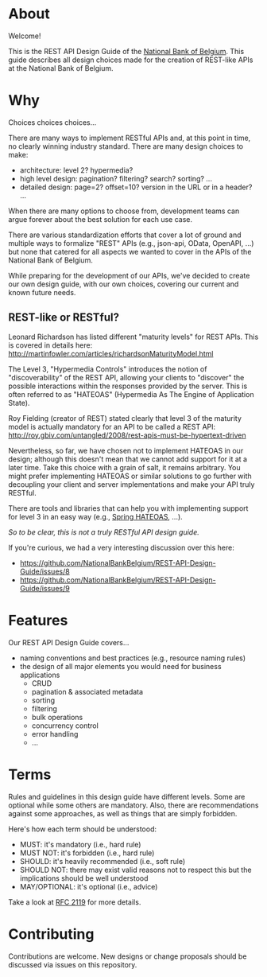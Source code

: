 # About
Welcome!

This is the REST API Design Guide of the [National Bank of Belgium](https://www.nbb.be).
This guide describes all design choices made for the creation of REST-like APIs at the National Bank of Belgium.

# Why
Choices choices choices...

There are many ways to implement RESTful APIs and, at this point in time, no clearly winning industry standard.
There are many design choices to make:
* architecture: level 2? hypermedia?
* high level design: pagination? filtering? search? sorting? ...
* detailed design: page=2? offset=10? version in the URL or in a header? ...

When there are many options to choose from, development teams can argue forever about the best solution for each use case.

There are various standardization efforts that cover a lot of ground and multiple ways to formalize "REST" APIs (e.g., json-api, OData, OpenAPI, ...) but none that catered for all aspects we wanted to cover in the APIs of the National Bank of Belgium.

While preparing for the development of our APIs, we've decided to create our own design guide, with our own choices, covering our current and known future needs.

## REST-like or RESTful?
Leonard Richardson has listed different "maturity levels" for REST APIs. This is covered in details here: http://martinfowler.com/articles/richardsonMaturityModel.html

The Level 3, "Hypermedia Controls" introduces the notion of "discoverability" of the REST API, allowing your clients to "discover" the possible interactions within the responses provided by the server. This is often referred to as "HATEOAS" (Hypermedia As The Engine of Application State).

Roy Fielding (creator of REST) stated clearly that level 3 of the maturity model is actually mandatory for an API to be called a REST API: http://roy.gbiv.com/untangled/2008/rest-apis-must-be-hypertext-driven

Nevertheless, so far, we have chosen not to implement HATEOAS in our design; although this doesn't mean that we cannot add support for it at a later time. Take this choice with a grain of salt, it remains arbitrary. You might prefer implementing HATEOAS or similar solutions to go further with decoupling your client and server implementations and make your API truly RESTful. 

There are tools and libraries that can help you with implementing support for level 3 in an easy way (e.g., [Spring HATEOAS](http://projects.spring.io/spring-hateoas/), ...).

*So to be clear, this is not a truly RESTful API design guide.*

If you're curious, we had a very interesting discussion over this here:
* https://github.com/NationalBankBelgium/REST-API-Design-Guide/issues/8
* https://github.com/NationalBankBelgium/REST-API-Design-Guide/issues/9

# Features
Our REST API Design Guide covers... 
* naming conventions and best practices (e.g., resource naming rules)
* the design of all major elements you would need for business applications
  * CRUD
  * pagination & associated metadata
  * sorting
  * filtering
  * bulk operations
  * concurrency control
  * error handling
  * ...

# Terms
Rules and guidelines in this design guide have different levels. Some are optional while some others are mandatory. Also, there are recommendations against some approaches, as well as things that are simply forbidden.

Here's how each term should be understood:
* MUST: it's mandatory (i.e., hard rule)
* MUST NOT: it's forbidden (i.e., hard rule)
* SHOULD: it's heavily recommended (i.e., soft rule)
* SHOULD NOT: there may exist valid reasons not to respect this but the implications should be well understood
* MAY/OPTIONAL: it's optional (i.e., advice)

Take a look at [RFC 2119](https://www.ietf.org/rfc/rfc2119.txt) for more details.

# Contributing
Contributions are welcome. New designs or change proposals should be discussed via issues on this repository.